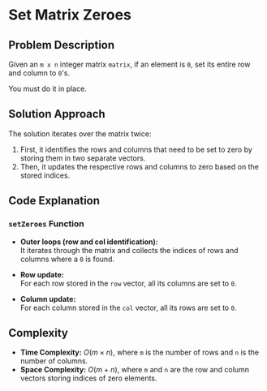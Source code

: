 # Set Matrix Zeroes

## Problem Description

Given an `m x n` integer matrix `matrix`, if an element is `0`, set its entire row and column to `0`'s. 

You must do it in place.

## Solution Approach

The solution iterates over the matrix twice:
1. First, it identifies the rows and columns that need to be set to zero by storing them in two separate vectors.
2. Then, it updates the respective rows and columns to zero based on the stored indices.

## Code Explanation

### `setZeroes` Function

- **Outer loops (row and col identification):**  
  It iterates through the matrix and collects the indices of rows and columns where a `0` is found.
  
- **Row update:**  
  For each row stored in the `row` vector, all its columns are set to `0`.

- **Column update:**  
  For each column stored in the `col` vector, all its rows are set to `0`.

## Complexity

- **Time Complexity:** $O(m \times n)$, where `m` is the number of rows and `n` is the number of columns.
- **Space Complexity:** $O(m + n)$, where `m` and `n` are the row and column vectors storing indices of zero elements.
